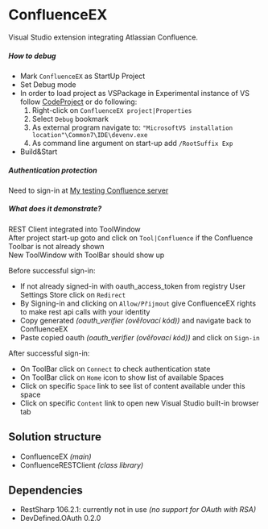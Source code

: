 # ConfluenceEX

Visual Studio extension integrating Atlassian Confluence.

##### How to debug
- Mark `ConfluenceEX` as StartUp Project  
- Set Debug mode  
- In order to load project as VSPackage in Experimental instance of VS follow [CodeProject](https://www.codeproject.com/Tips/832362/Resetting-the-Visual-Studio-Experimental-Instance) or do following:  
  1. Right-click on `ConfluenceEX project|Properties`
  2. Select `Debug` bookmark
  3. As external program navigate to: `"MicrosoftVS installation location"\Common7\IDE\devenv.exe`
  4. As command line argument on  start-up add `/RootSuffix Exp`
- Build&Start  

##### Authentication protection
Need to sign-in at [My testing Confluence server](https://lubomyl3.atlassian.net/wiki)  

##### What does it demonstrate?
REST Client integrated into ToolWindow  
After project start-up goto and click on `Tool|Confluence` if the Confluence Toolbar is not already shown    
New ToolWindow with ToolBar should show up  
  
Before successful sign-in:  
- If not already signed-in with oauth_access_token from registry User Settings Store click on `Redirect`
- By Signing-in and clicking on `Allow/Přijmout` give ConfluenceEX rights to make rest api calls with your identity
- Copy generated *(oauth_verifier (ověřovací kód))* and navigate back to ConfluenceEX
- Paste copied oauth *(oauth_verifier (ověřovací kód))* and click on `Sign-in`

After successful sign-in:  
- On ToolBar click on `Connect` to check authentication state
- On ToolBar click on `Home` icon to show list of available Spaces
- Click on specific `Space` link to see list of content available under this space
- Click on specific `Content` link to open new Visual Studio built-in browser tab

## Solution structure
- ConfluenceEX *(main)*
- ConfluenceRESTClient *(class library)*

## Dependencies
- RestSharp 106.2.1: currently not in use *(no support for OAuth with RSA)*
- DevDefined.OAuth 0.2.0
